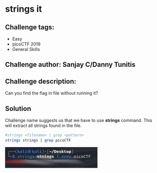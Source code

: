 # strings it
## Challenge tags:
- Easy
- picoCTF 2019
- General Skills

## Challenge author: Sanjay C/Danny Tunitis
## Challenge description:
Can you find the flag in file without running it?

## Solution
Challenge name suggests us that we have to use **strings** command. This will extract all strings found in the file. 

~~~bash
#strings <filename> | grep <pattern>
strings strings | grep picoCTF
~~~

![image missing?](./content/strings_it_01.png)
